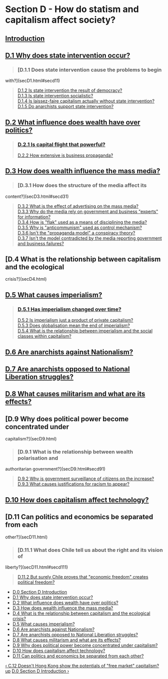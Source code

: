 # Section D - How do statism and capitalism affect society?

##

## [Introduction](secDint.html)

##

## [D.1 Why does state intervention occur?](secD1.html)

> ### [D.1.1 Does state intervention cause the problems to begin
with?](secD1.html#secd11)  
>  [D.1.2 Is state intervention the result of democracy?](secD1.html#secd12)  
>  [D.1.3 Is state intervention socialistic?](secD1.html#secd13)  
>  [D.1.4 Is laissez-faire capitalism actually without state
intervention?](secD1.html#secd14)  
>  [D.1.5 Do anarchists support state intervention?](secD1.html#secd15)

## [D.2 What influence does wealth have over politics?](secD2.html)

> ### [D.2.1 Is capital flight that powerful?](secD2.html#secd21)  
>  [D.2.2 How extensive is business propaganda?](secD2.html#secd22)

## [D.3 How does wealth influence the mass media?](secD3.html)

> ### [D.3.1 How does the structure of the media affect its
content?](secD3.html#secd31)  
>  [D.3.2 What is the effect of advertising on the mass
media?](secD3.html#secd32)  
>  [D.3.3 Why do the media rely on government and business "experts" for
information?](secD3.html#secd33)  
>  [D.3.4 How is "flak" used as a means of disciplining the
media?](secD3.html#secd34)  
>  [D.3.5 Why is "anticommunism" used as control
mechanism?](secD3.html#secd35)  
>  [D.3.6 Isn't the "propaganda model" a conspiracy
theory?](secD3.html#secd36)  
>  [D.3.7 Isn't the model contradicted by the media reporting government and
business failures?](secD3.html#secd37)

## [D.4 What is the relationship between capitalism and the ecological
crisis?](secD4.html)

##

## [D.5 What causes imperialism?](secD5.html)

> ### [D.5.1 Has imperialism changed over time?](secD5.html#secd51)  
>  [D.5.2 Is imperialism just a product of private
capitalism?](secD5.html#secd52)  
>  [D.5.3 Does globalisation mean the end of imperialism?](secD5.html#secd53)  
>  [ D.5.4 What is the relationship between imperialism and the social classes
within capitalism?](secD5.html#secd54)

## [D.6 Are anarchists against Nationalism?](secD6.html)

##

## [D.7 Are anarchists opposed to National Liberation struggles?](secD7.html)

##

## [D.8 What causes militarism and what are its effects?](secD8.html)

##

## [D.9 Why does political power become concentrated under
capitalism?](secD9.html)

> ### [D.9.1 What is the relationship between wealth polarisation and
authoritarian government?](secD9.html#secd91)  
>  [D.9.2 Why is government surveillance of citizens on the
increase?](secD9.html#secd92)  
>  [D.9.3 What causes justifications for racism to appear?](secD9.html#secd93)

## [D.10 How does capitalism affect technology?](secD10.html)

##

## [D.11 Can politics and economics be separated from each
other?](secD11.html)

> ### [D.11.1 What does Chile tell us about the right and its vision of
liberty?](secD11.html#secd111)  
>  [D.11.2 But surely Chile proves that "economic freedom" creates political
freedom?](secD11.html#secd112)

  * [D.0 Section D Introduction](/afaq/secDint.html)
  * [D.1 Why does state intervention occur?](/afaq/secD1.html)
  * [D.2 What influence does wealth have over politics?](/afaq/secD2.html)
  * [D.3 How does wealth influence the mass media?](/afaq/secD3.html)
  * [D.4 What is the relationship between capitalism and the ecological crisis?](/afaq/secD4.html)
  * [D.5 What causes imperialism?](/afaq/secD5.html)
  * [D.6 Are anarchists against Nationalism?](/afaq/secD6.html)
  * [D.7 Are anarchists opposed to National Liberation struggles?](/afaq/secD7.html)
  * [D.8 What causes militarism and what are its effects?](/afaq/secD8.html)
  * [D.9 Why does political power become concentrated under capitalism?](/afaq/secD9.html)
  * [D.10 How does capitalism affect technology?](/afaq/secD10.html)
  * [D.11 Can politics and economics be separated from each other?](/afaq/secD11.html)

[‹ C.12 Doesn't Hong Kong show the potentials of "free market"
capitalism?](/afaq/secC12.html "Go to previous page" ) [up](/afaq/index.html
"Go to parent page" ) [D.0 Section D Introduction ›](/afaq/secDint.html "Go to
next page" )

